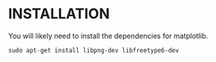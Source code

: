INSTALLATION
============

You will likely need to install the dependencies for matplotlib.

```
sudo apt-get install libpng-dev libfreetype6-dev
```
